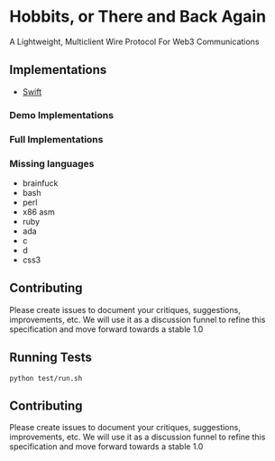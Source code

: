 # Hobbits, or There and Back Again

A Lightweight, Multiclient Wire Protocol For Web3 Communications

## Implementations

 - [Swift](https://github.com/yeeth/Hobbits.swift)

### Demo Implementations

### Full Implementations

### Missing languages
  * brainfuck
  * bash
  * perl
  * x86 asm
  * ruby
  * ada
  * c
  * d
  * css3
 

## Contributing

Please create issues to document your critiques, suggestions, improvements, etc. We will use it as a discussion funnel to refine this specification and move forward towards a stable 1.0

## Running Tests

```
python test/run.sh
```

## Contributing

Please create issues to document your critiques, suggestions, improvements, etc. We will use it as a discussion funnel to refine this specification and move forward towards a stable 1.0
